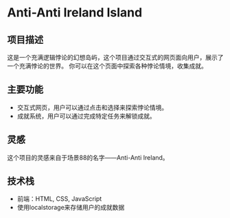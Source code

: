 # Anti-Anti Ireland Island

## 项目描述

这是一个充满逻辑悖论的幻想岛屿，这个项目通过交互式的网页面向用户，展示了一个充满悖论的世界。
你可以在这个页面中探索各种悖论情境，收集成就。

## 主要功能
- 交互式网页，用户可以通过点击和选择来探索悖论情境。
- 成就系统，用户可以通过完成特定任务来解锁成就。

## 灵感
这个项目的灵感来自于场景88的名字——Anti-Anti Ireland。

## 技术栈
- 前端：HTML, CSS, JavaScript
- 使用localstorage来存储用户的成就数据